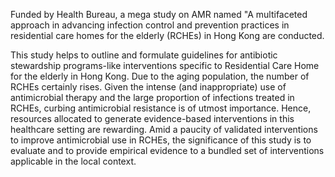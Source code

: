 Funded by Health Bureau, a mega study on AMR named "A multifaceted approach in advancing infection control and prevention practices in residential care homes for the elderly (RCHEs) in Hong Kong
are conducted.

This study helps to outline and formulate guidelines for antibiotic stewardship programs-like interventions specific to Residential Care Home for the elderly in Hong Kong.
Due to the aging population, the number of RCHEs certainly rises. Given the intense (and inappropriate) use of antimicrobial therapy and the large proportion of infections treated in RCHEs, 
curbing antimicrobial resistance is of utmost importance. Hence, resources allocated to generate evidence-based interventions in this healthcare setting are rewarding. Amid a paucity of validated 
interventions to improve antimicrobial use in RCHEs, the significance of this study is to evaluate and to provide empirical evidence to a bundled set of interventions applicable in the local context. 
